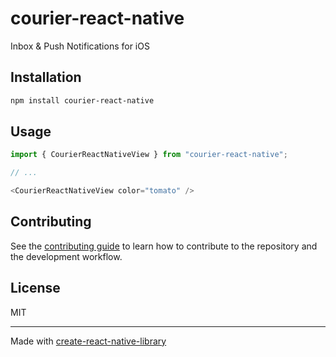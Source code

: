 # courier-react-native

Inbox & Push Notifications for iOS

## Installation

```sh
npm install courier-react-native
```

## Usage

```js
import { CourierReactNativeView } from "courier-react-native";

// ...

<CourierReactNativeView color="tomato" />
```

## Contributing

See the [contributing guide](CONTRIBUTING.md) to learn how to contribute to the repository and the development workflow.

## License

MIT

---

Made with [create-react-native-library](https://github.com/callstack/react-native-builder-bob)
